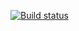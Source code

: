 [![Build status](https://ci.appveyor.com/api/projects/status/l9s55a0s2py68t43?svg=true)](https://ci.appveyor.com/project/MarinaMatvienko/postmanecho)
